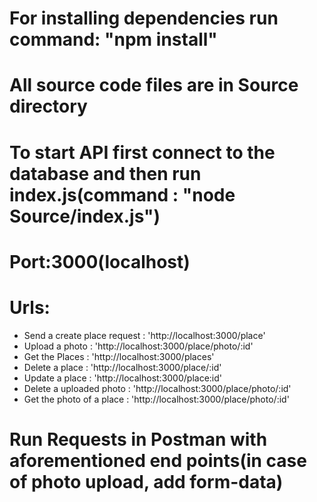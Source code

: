 # For installing dependencies run command: "npm install"
# All source code files are in Source directory
# To start API first connect to the database and then run index.js(command : "node Source/index.js")
# Port:3000(localhost)
# Urls:
   * Send a create place request : 'http://localhost:3000/place'
   * Upload a photo : 'http://localhost:3000/place/photo/:id'
   * Get the Places : 'http://localhost:3000/places'
   * Delete a place : 'http://localhost:3000/place/:id'
   * Update a place : 'http://localhost:3000/place:id'
   * Delete a uploaded photo : 'http://localhost:3000/place/photo/:id'
   * Get the photo of a place : 'http://localhost:3000/place/photo/:id'
# Run Requests in Postman with aforementioned end points(in case of photo upload, add form-data)
